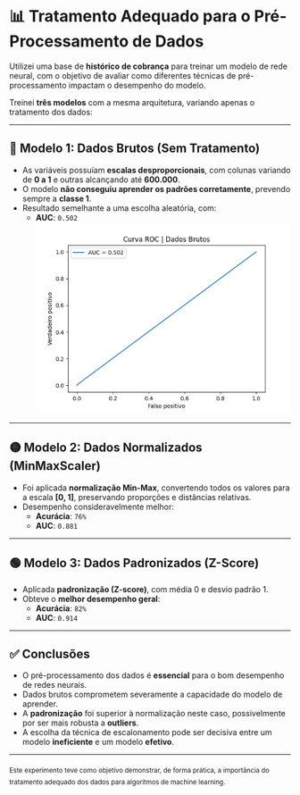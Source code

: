 # 📊 Tratamento Adequado para o Pré-Processamento de Dados

Utilizei uma base de **histórico de cobrança** para treinar um modelo de rede neural, com o objetivo de avaliar como diferentes técnicas de pré-processamento impactam o desempenho do modelo.

Treinei **três modelos** com a mesma arquitetura, variando apenas o tratamento dos dados:

---

## 🔴 Modelo 1: Dados Brutos (Sem Tratamento)

- As variáveis possuíam **escalas desproporcionais**, com colunas variando de **0 a 1** e outras alcançando até **600.000**.
- O modelo **não conseguiu aprender os padrões corretamente**, prevendo sempre a **classe 1**.
- Resultado semelhante a uma escolha aleatória, com:
  - **AUC**: `0.502`
![Comparação de Modelos](curva_roc_bruto.png)
---

## 🟡 Modelo 2: Dados Normalizados (MinMaxScaler)

- Foi aplicada **normalização Min-Max**, convertendo todos os valores para a escala **[0, 1]**, preservando proporções e distâncias relativas.
- Desempenho consideravelmente melhor:
  - **Acurácia**: `76%`
  - **AUC**: `0.881`

---

## 🟢 Modelo 3: Dados Padronizados (Z-Score)

- Aplicada **padronização (Z-score)**, com média 0 e desvio padrão 1.
- Obteve o **melhor desempenho geral**:
  - **Acurácia**: `82%`
  - **AUC**: `0.914`

---

## ✅ Conclusões

- O pré-processamento dos dados é **essencial** para o bom desempenho de redes neurais.
- Dados brutos comprometem severamente a capacidade do modelo de aprender.
- A **padronização** foi superior à normalização neste caso, possivelmente por ser mais robusta a **outliers**.
- A escolha da técnica de escalonamento pode ser decisiva entre um modelo **ineficiente** e um modelo **efetivo**.

---

<sub>Este experimento teve como objetivo demonstrar, de forma prática, a importância do tratamento adequado dos dados para algoritmos de machine learning.</sub>
